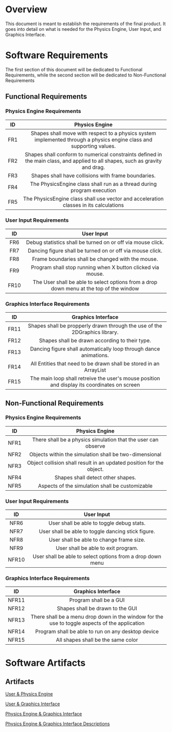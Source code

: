 # Overview

This document is meant to establish the requirements of the final product. It goes into detail on what is needed for the Physics Engine, User Input, and Graphics Interface.

# Software Requirements

The first section of this document will be dedicated to Functional Requirements, while the second section will be dedicated to Non-Functional Requirements
  
  ## Functional Requirements
  
  ### Physics Engine Requirements
  | ID | Physics Engine | 
  | :-------------:| :----------: | 
  | FR1 | Shapes shall move with respect to a physics system implemented through a physics engine class and supporting values. | 
  | FR2 | Shapes shall conform to numerical constraints defined in the main class, and applied to all shapes, such as gravity and drag. | 
  | FR3 | Shapes shall have collisions with frame boundaries. | 
  | FR4 | The PhysicsEngine class shall run as a thread during program execution |
  | FR5 | The PhysicsEngine class shall use vector and acceleration classes in its calculations |
  
  ### User Input Requirements
  | ID | User Input | 
  | :-------------:| :----------: |
  | FR6 | Debug statistics shall be turned on or off via mouse click. | 
  | FR7 | Dancing figure shall be turned on or off via mouse click. | 
  | FR8 | Frame boundaries shall be changed with the mouse.  | 
  | FR9 | Program shall stop running when X button clicked via mouse. | 
  | FR10| The User shall be able to select options from a drop down menu at the top of the window |
  
  ### Graphics Interface Requirements
  | ID | Graphics Interface | 
  | :-------------:| :----------: |
  | FR11| Shapes shall be propperly drawn through the use of the 2DGraphics library. | 
  | FR12| Shapes shall be drawn according to their type. | 
  | FR13| Dancing figure shall automatically loop through dance animations. | 
  | FR14| All Entities that need to be drawn shall be stored in an ArrayList | 
  | FR15| The main loop shall retreive the user's mouse position and display its coordinates on screen |
  
  ## Non-Functional Requirements
  
  ### Physics Engine Requirements
  | ID | Physics Engine | 
  | :-------------:| :----------: | 
  | NFR1 | There shall be a physics simulation that the user can observe | 
  | NFR2 | Objects within the simulation shall be two-dimensional |
  | NFR3 | Object collision shall result in an updated position for the object. |
  | NFR4 | Shapes shall detect other shapes. | 
  | NFR5 | Aspects of the simulation shall be customizable |
  
  ### User Input Requirements
  | ID | User Input | 
  | :-------------:| :----------: | 
  | NFR6 | User shall be able to toggle debug stats. | 
  | NFR7 | User shall be able to toggle dancing stick figure. |
  | NFR8 | User shall be able to change frame size. |
  | NFR9 | User shall be able to exit program. | 
  | NFR10 | User shall be able to select options from a drop down menu |
  
  ### Graphics Interface Requirements
  | ID | Graphics Interface | 
  | :-------------:| :----------: | 
  | NFR11 | Program shall be a GUI | 
  | NFR12 | Shapes shall be drawn to the GUI |
  | NFR13 | There shall be a menu drop down in the window for the use to toggle aspects of the application |
  | NFR14 | Program shall be able to run on any desktop device | 
  | NFR15 | All shapes shall be the same color |
  
  # Software Artifacts
  
  <Describe the purpose of this section>
  
  ## Artifacts
  
  [User & Physics Engine](https://github.com/CutlassS1968/GVSU-CIS350-GUI-DANCER/blob/master/artifacts/use_case_diagrams/User%20diagram%20(User%20Input%20System%20to%20Physics%20System).pdf)
  
  [User & Graphics Interface](https://github.com/CutlassS1968/GVSU-CIS350-GUI-DANCER/blob/master/artifacts/use_case_diagrams/user_graphics.pdf)
  
  [Physics Engine & Graphics Interface](https://github.com/CutlassS1968/GVSU-CIS350-GUI-DANCER/blob/master/artifacts/use_case_diagrams/physics_graphics.pdf)
  
  [Physics Engine & Graphics Interface Descriptions](https://github.com/CutlassS1968/GVSU-CIS350-GUI-DANCER/blob/master/artifacts/use_case_diagrams/physics_graphics_description.pdf)
